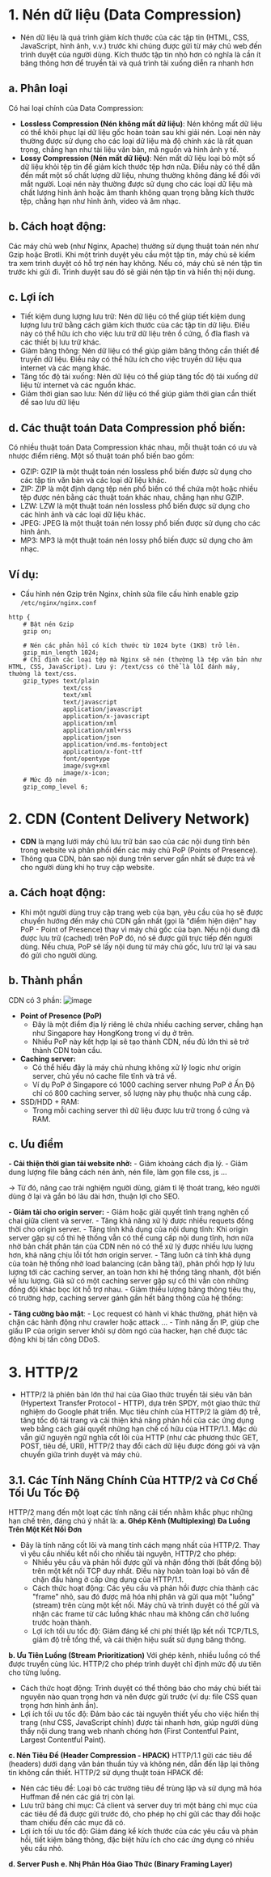 # 1. Nén dữ liệu (Data Compression)
- Nén dữ liệu là quá trình giảm kích thước của các tập tin (HTML, CSS, JavaScript, hình ảnh, v.v.) trước khi chúng được gửi từ máy chủ web đến trình duyệt của người dùng. Kích thước tập tin nhỏ hơn có nghĩa là cần ít băng thông hơn để truyền tải và quá trình tải xuống diễn ra nhanh hơn
## a. Phân loại
Có hai loại chính của Data Compression:
- **Lossless Compression (Nén không mất dữ liệu)**: Nén không mất dữ liệu có thể khôi phục lại dữ liệu gốc hoàn toàn sau khi giải nén. Loại nén này thường được sử dụng cho các loại dữ liệu mà độ chính xác là rất quan trọng, chẳng hạn như tài liệu văn bản, mã nguồn và hình ảnh y tế.
- **Lossy Compression (Nén mất dữ liệu)**: Nén mất dữ liệu loại bỏ một số dữ liệu khỏi tệp tin để giảm kích thước tệp hơn nữa. Điều này có thể dẫn đến mất một số chất lượng dữ liệu, nhưng thường không đáng kể đối với mắt người. Loại nén này thường được sử dụng cho các loại dữ liệu mà chất lượng hình ảnh hoặc âm thanh không quan trọng bằng kích thước tệp, chẳng hạn như hình ảnh, video và âm nhạc.

## b. Cách hoạt động:
Các máy chủ web (như Nginx, Apache) thường sử dụng thuật toán nén như Gzip hoặc Brotli. Khi một trình duyệt yêu cầu một tập tin, máy chủ sẽ kiểm tra xem trình duyệt có hỗ trợ nén hay không. Nếu có, máy chủ sẽ nén tập tin trước khi gửi đi. Trình duyệt sau đó sẽ giải nén tập tin và hiển thị nội dung.
## c. Lợi ích
- Tiết kiệm dung lượng lưu trữ: Nén dữ liệu có thể giúp tiết kiệm dung lượng lưu trữ bằng cách giảm kích thước của các tập tin dữ liệu. Điều này có thể hữu ích cho việc lưu trữ dữ liệu trên ổ cứng, ổ đĩa flash và các thiết bị lưu trữ khác.
- Giảm băng thông: Nén dữ liệu có thể giúp giảm băng thông cần thiết để truyền dữ liệu. Điều này có thể hữu ích cho việc truyền dữ liệu qua internet và các mạng khác.
- Tăng tốc độ tải xuống: Nén dữ liệu có thể giúp tăng tốc độ tải xuống dữ liệu từ internet và các nguồn khác.
- Giảm thời gian sao lưu: Nén dữ liệu có thể giúp giảm thời gian cần thiết để sao lưu dữ liệu
## d. Các thuật toán Data Compression phổ biến:
Có nhiều thuật toán Data Compression khác nhau, mỗi thuật toán có ưu và nhược điểm riêng. Một số thuật toán phổ biến bao gồm:
- GZIP: GZIP là một thuật toán nén lossless phổ biến được sử dụng cho các tập tin văn bản và các loại dữ liệu khác.
- ZIP: ZIP là một định dạng tệp nén phổ biến có thể chứa một hoặc nhiều tệp được nén bằng các thuật toán khác nhau, chẳng hạn như GZIP.
- LZW: LZW là một thuật toán nén lossless phổ biến được sử dụng cho các hình ảnh và các loại dữ liệu khác.
- JPEG: JPEG là một thuật toán nén lossy phổ biến được sử dụng cho các hình ảnh.
- MP3: MP3 là một thuật toán nén lossy phổ biến được sử dụng cho âm nhạc.
## Ví dụ:
- Cấu hình nén Gzip trên Nginx, chỉnh sửa file cấu hình enable gzip `/etc/nginx/nginx.conf`
```cat=
http {
    # Bật nén Gzip
    gzip on;
    
    # Nén các phản hồi có kích thước từ 1024 byte (1KB) trở lên.
    gzip_min_length 1024;
    # Chỉ định các loại tệp mà Nginx sẽ nén (thường là tệp văn bản như HTML, CSS, JavaScript). Lưu ý: /text/css có thể là lỗi đánh máy, thường là text/css.
    gzip_types text/plain
               text/css
               text/xml
               text/javascript
               application/javascript
               application/x-javascript
               application/xml
               application/xml+rss
               application/json
               application/vnd.ms-fontobject
               application/x-font-ttf
               font/opentype
               image/svg+xml
               image/x-icon;
    # Mức độ nén
    gzip_comp_level 6;
```

# 2. CDN (Content Delivery Network)
- **CDN** là mạng lưới máy chủ lưu trữ bản sao của các nội dung tĩnh bên trong website và phân phối đến các máy chủ PoP (Points of Presence).
- Thông qua CDN, bản sao nội dung trên server gần nhất sẽ được trả về cho người dùng khi họ truy cập website.
## a. Cách hoạt động:
- Khi một người dùng truy cập trang web của bạn, yêu cầu của họ sẽ được chuyển hướng đến máy chủ CDN gần nhất (gọi là "điểm hiện diện" hay PoP - Point of Presence) thay vì máy chủ gốc của bạn. Nếu nội dung đã được lưu trữ (cached) trên PoP đó, nó sẽ được gửi trực tiếp đến người dùng. Nếu chưa, PoP sẽ lấy nội dung từ máy chủ gốc, lưu trữ lại và sau đó gửi cho người dùng. 

## b. Thành phần
CDN có 3 phần:
![image](https://github.com/user-attachments/assets/1aea8679-f20a-42d4-9baa-adf50f4c75a4)

- **Point of Presence (PoP)**
    - Đây là một điểm địa lý riêng lẻ chứa nhiều caching server, chẳng hạn như Singapore hay HongKong trong ví dụ ở trên.
    - Nhiều PoP này kết hợp lại sẽ tạo thành CDN, nếu đủ lớn thì sẽ trở thành CDN toàn cầu.
- **Caching server:**
    - Có thể hiểu đây là máy chủ nhưng không xử lý logic như origin server, chủ yếu nó cache file tĩnh và trả về.
    - Ví dụ PoP ở Singapore có 1000 caching server nhưng PoP ở Ấn Độ chỉ có 800 caching server, số lượng này phụ thuộc nhà cung cấp.
- SSD/HDD + RAM:
    - Trong mỗi caching server thì dữ liệu được lưu trữ trong ổ cứng và RAM.
## c. Ưu điểm
**- Cải thiện thời gian tải website nhờ:**
    - Giảm khoảng cách địa lý.
    - Giảm dung lượng file bằng cách nén ảnh, nén file, làm gọn file css, js ...

-> Từ đó, nâng cao trải nghiệm người dùng, giảm tỉ lệ thoát trang, kéo người dùng ở lại và gắn bó lâu dài hơn, thuận lợi cho SEO.

**- Giảm tải cho origin server:**
    - Giảm hoặc giải quyết tình trạng nghẽn cố chai giữa client và server.
    - Tăng khả năng xử lý được nhiều requets đồng thời cho origin server.
    - Tăng tính khả dụng của nội dung tĩnh: Khi origin server gặp sự cố thì hệ thống vẫn có thể cung cấp nội dung tĩnh, hơn nữa nhờ bản chất phân tán của CDN nên nó có thể xử lý được nhiều lưu lượng hơn, khả năng chịu lỗi tốt hơn origin server.
    - Tăng luôn cả tính khả dụng của toàn hệ thống nhờ load balancing (cân bằng tải), phân phối hợp lý lưu lượng tới các caching server, an toàn hơn khi hệ thống tăng nhanh, đột biến về lưu lượng. Giả sử có một caching server gặp sự cố thì vẫn còn những đồng đội khác bọc lót hỗ trợ nhau.
    - Giảm thiểu lượng băng thông tiêu thụ, có trường hợp, caching server gánh gần hết băng thông của hệ thống:
       
**- Tăng cường bảo mật**:
    - Lọc request có hành vi khác thường, phát hiện và chặn các hành động như crawler hoặc attack ...
    - Tính năng ẩn IP, giúp che giấu IP của origin server khỏi sự dòm ngó của hacker, hạn chế được tác động khi bị tấn công DDoS.

# 3. HTTP/2
- HTTP/2 là phiên bản lớn thứ hai của Giao thức truyền tải siêu văn bản (Hypertext Transfer Protocol - HTTP), dựa trên SPDY, một giao thức thử nghiệm do Google phát triển. Mục tiêu chính của HTTP/2 là giảm độ trễ, tăng tốc độ tải trang và cải thiện khả năng phản hồi của các ứng dụng web bằng cách giải quyết những hạn chế cố hữu của HTTP/1.1. Mặc dù vẫn giữ nguyên ngữ nghĩa cốt lõi của HTTP (như các phương thức GET, POST, tiêu đề, URI), HTTP/2 thay đổi cách dữ liệu được đóng gói và vận chuyển giữa trình duyệt và máy chủ.
## 3.1. Các Tính Năng Chính Của HTTP/2 và Cơ Chế Tối Ưu Tốc Độ
HTTP/2 mang đến một loạt các tính năng cải tiến nhằm khắc phục những hạn chế trên, đáng chú ý nhất là:
**a. Ghép Kênh (Multiplexing) Đa Luồng Trên Một Kết Nối Đơn**
- Đây là tính năng cốt lõi và mang tính cách mạng nhất của HTTP/2. Thay vì yêu cầu nhiều kết nối cho nhiều tài nguyên, HTTP/2 cho phép:
    - Nhiều yêu cầu và phản hồi được gửi và nhận đồng thời (bất đồng bộ) trên một kết nối TCP duy nhất. Điều này hoàn toàn loại bỏ vấn đề chặn đầu hàng ở cấp ứng dụng của HTTP/1.1.
    - Cách thức hoạt động: Các yêu cầu và phản hồi được chia thành các "frame" nhỏ, sau đó được mã hóa nhị phân và gửi qua một "luồng" (stream) trên cùng một kết nối. Máy chủ và trình duyệt có thể gửi và nhận các frame từ các luồng khác nhau mà không cần chờ luồng trước hoàn thành.
    - Lợi ích tối ưu tốc độ: Giảm đáng kể chi phí thiết lập kết nối TCP/TLS, giảm độ trễ tổng thể, và cải thiện hiệu suất sử dụng băng thông.
    
**b. Ưu Tiên Luồng (Stream Prioritization)**
Với ghép kênh, nhiều luồng có thể được truyền cùng lúc. HTTP/2 cho phép trình duyệt chỉ định mức độ ưu tiên cho từng luồng.
- Cách thức hoạt động: Trình duyệt có thể thông báo cho máy chủ biết tài nguyên nào quan trọng hơn và nên được gửi trước (ví dụ: file CSS quan trọng hơn hình ảnh ẩn).
- Lợi ích tối ưu tốc độ: Đảm bảo các tài nguyên thiết yếu cho việc hiển thị trang (như CSS, JavaScript chính) được tải nhanh hơn, giúp người dùng thấy nội dung trang web nhanh chóng hơn (First Contentful Paint, Largest Contentful Paint).

**c.  Nén Tiêu Đề (Header Compression - HPACK)**
HTTP/1.1 gửi các tiêu đề (headers) dưới dạng văn bản thuần túy và không nén, dẫn đến lặp lại thông tin không cần thiết. HTTP/2 sử dụng thuật toán HPACK để:
- Nén các tiêu đề: Loại bỏ các trường tiêu đề trùng lặp và sử dụng mã hóa Huffman để nén các giá trị còn lại.
- Lưu trữ bảng chỉ mục: Cả client và server duy trì một bảng chỉ mục của các tiêu đề đã được gửi trước đó, cho phép họ chỉ gửi các thay đổi hoặc tham chiếu đến các mục đã có.
- Lợi ích tối ưu tốc độ: Giảm đáng kể kích thước của các yêu cầu và phản hồi, tiết kiệm băng thông, đặc biệt hữu ích cho các ứng dụng có nhiều yêu cầu nhỏ.

**d. Server Push**
**e. Nhị Phân Hóa Giao Thức (Binary Framing Layer)**
